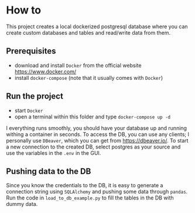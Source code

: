 # How to 

This project creates a local dockerized postgresql database where you can create custom databases and tables and read/write data from them.

## Prerequisites

* download and install `Docker` from the official website https://www.docker.com/
* install `docker-compose` (note that it usually comes with `Docker`)

## Run the project

* start `Docker`
* open a terminal within this folder and type `docker-compose up -d`

I everything runs smoothly, you should have your database up and running withing a container in seconds. To access the DB, you can use any clients; I personally use `DBeaver`, which you can get from https://dbeaver.io/. To start a new connection to the created DB, select postgres as your source and use the variables in the `.env` in the GUI.

## Pushing data to the DB

Since you know the credentials to the DB, it is easy to generate a connection string using `SQLAlchemy` and pushing some data through `pandas`. Run the code in `load_to_db_example.py` to fill the tables in the DB with dummy data.
